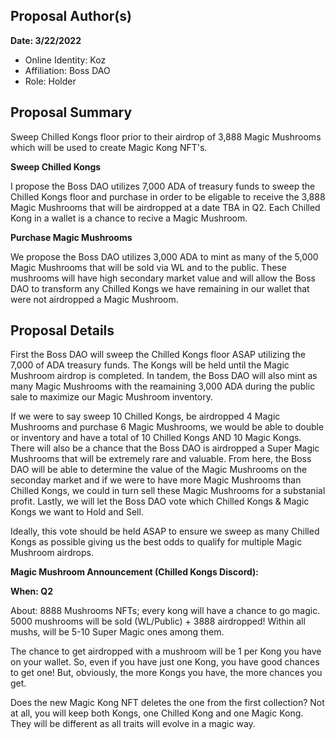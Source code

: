 ## Proposal Author(s)

**Date: 3/22/2022**

* Online Identity: Koz
* Affiliation: Boss DAO
* Role: Holder

## Proposal Summary
Sweep Chilled Kongs floor prior to their airdrop of 3,888 Magic Mushrooms which will be used to create Magic Kong NFT's. 

**Sweep Chilled Kongs**

I propose the Boss DAO utilizes 7,000 ADA of treasury funds to sweep the Chilled Kongs floor and purchase in order to be eligable to receive the 3,888 Magic Mushrooms that will be airdropped at a date TBA in Q2. Each Chilled Kong in a wallet is a chance to recive a Magic Mushroom.  

**Purchase Magic Mushrooms**

We propose the Boss DAO utilizes 3,000 ADA to mint as many of the 5,000 Magic Mushrooms that will be sold via WL and to the public. These mushrooms will have high secondary market value and will allow the Boss DAO to transform any Chilled Kongs we have remaining in our wallet that were not airdropped a Magic Mushroom.  


## Proposal Details
First the Boss DAO will sweep the Chilled Kongs floor ASAP utilizing the 7,000 of ADA treasury funds. The Kongs will be held until the Magic Mushroom airdrop is completed. 
In tandem, the Boss DAO will also mint as many Magic Mushrooms with the reamaining 3,000 ADA during the public sale to maximize our Magic Mushroom inventory. 

If we were to say sweep 10 Chilled Kongs, be airdropped 4 Magic Mushrooms and purchase 6 Magic Mushrooms, we would be able to double or inventory and have a total of 10 Chilled Kongs AND 10 Magic Kongs. 
There will also be a chance that the Boss DAO is airdropped a Super Magic Mushrooms that will be extremely rare and valuable. 
From here, the Boss DAO will be able to determine the value of the Magic Mushrooms on the seconday market and if we were to have more Magic Mushrooms than Chilled Kongs, we could in turn sell these Magic Mushrooms for a substanial profit.
Lastly, we will let the Boss DAO vote which Chilled Kongs & Magic Kongs we want to Hold and Sell.

Ideally, this vote should be held ASAP to ensure we sweep as many Chilled Kongs as possible giving us the best odds to qualify for multiple Magic Mushroom airdrops. 

**Magic Mushroom Announcement (Chilled Kongs Discord):**

**When: Q2**

About: 8888 Mushrooms NFTs; every kong will have a chance to go magic.  5000 mushrooms will be sold (WL/Public) + 3888 airdropped! Within all mushs, will be 5-10 Super Magic ones among them.

The chance to get airdropped with a mushroom will be 1 per Kong you have on your wallet. So, even if you have just one Kong, you have good chances to get one! But, obviously, the more Kongs you have, the more chances you get.

Does the new Magic Kong NFT deletes the one from the first collection?
Not at all, you will keep both Kongs, one Chilled Kong and one Magic Kong. 
They will be different as all traits will evolve in a magic way.

